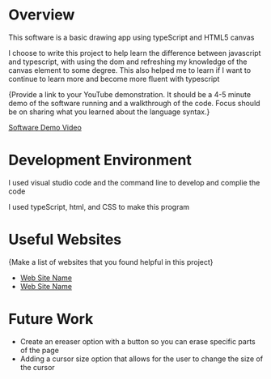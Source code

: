 # Overview


This software is a basic drawing app using typeScript and HTML5 canvas

I choose to write this project to help learn the difference between javascript and typescript, with using the dom and refreshing my knowledge of the canvas element to some degree. This also helped me to learn if I want to continue to learn more and become more fluent with typescript

{Provide a link to your YouTube demonstration. It should be a 4-5 minute demo of the software running and a walkthrough of the code. Focus should be on sharing what you learned about the language syntax.}

[Software Demo Video](https://youtu.be/_of0LkwG1skfini)

# Development Environment

I used visual studio code and the command line to develop and complie the code

I used typeScript, html, and CSS to make this program

# Useful Websites

{Make a list of websites that you found helpful in this project}

- [Web Site Name](https://www.w3schools.com/graphics/canvas_intro.aspe)
- [Web Site Name](https://www.typescriptlang.org/docs/handbook/intro.html)

# Future Work

- Create an ereaser option with a button so you can erase specific parts of the page
- Adding a cursor size option that allows for the user to change the size of the cursor

